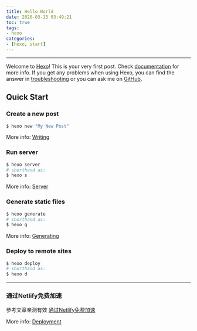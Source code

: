 ```yaml
---
title: Hello World
date: 2020-03-15 03:49:21
toc: true
tags: 
- hexo
categories:
- [hexo, start]
---
```

---
Welcome to [Hexo](https://hexo.io/)! This is your very first post. Check [documentation](https://hexo.io/docs/) for more info. If you get any problems when using Hexo, you can find the answer in [troubleshooting](https://hexo.io/docs/troubleshooting.html) or you can ask me on [GitHub](https://github.com/hexojs/hexo/issues).

## Quick Start
<!-- more -->
### Create a new post

``` bash
$ hexo new "My New Post"
```

More info: [Writing](https://hexo.io/docs/writing.html)

### Run server

``` bash
$ hexo server
# shorthand as:
$ hexo s
```

More info: [Server](https://hexo.io/docs/server.html)

### Generate static files

``` bash
$ hexo generate
# shorthand as:
$ hexo g
```

More info: [Generating](https://hexo.io/docs/generating.html)

### Deploy to remote sites

``` bash
$ hexo deploy
# shorthand as:
$ hexo d
```
---
### 通过Netlify免费加速
参考文章亲测有效
[通过Netlify免费加速](https://mp.weixin.qq.com/s/11-yHYohTdSBl9FfNvCs6w)

More info: [Deployment](https://hexo.io/docs/one-command-deployment.html)
